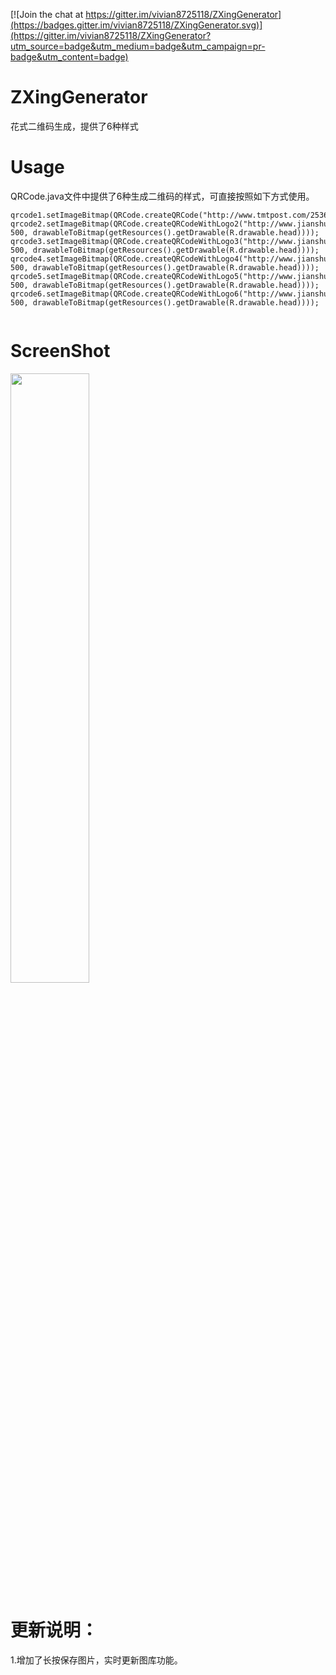 [![Join the chat at https://gitter.im/vivian8725118/ZXingGenerator](https://badges.gitter.im/vivian8725118/ZXingGenerator.svg)](https://gitter.im/vivian8725118/ZXingGenerator?utm_source=badge&utm_medium=badge&utm_campaign=pr-badge&utm_content=badge)
# ZXingGenerator
花式二维码生成，提供了6种样式

# Usage
QRCode.java文件中提供了6种生成二维码的样式，可直接按照如下方式使用。
```
qrcode1.setImageBitmap(QRCode.createQRCode("http://www.tmtpost.com/2536837.html"));
qrcode2.setImageBitmap(QRCode.createQRCodeWithLogo2("http://www.jianshu.com/users/4a4eb4feee62/latest_articles", 500, drawableToBitmap(getResources().getDrawable(R.drawable.head))));
qrcode3.setImageBitmap(QRCode.createQRCodeWithLogo3("http://www.jianshu.com/users/4a4eb4feee62/latest_articles", 500, drawableToBitmap(getResources().getDrawable(R.drawable.head))));
qrcode4.setImageBitmap(QRCode.createQRCodeWithLogo4("http://www.jianshu.com/users/4a4eb4feee62/latest_articles", 500, drawableToBitmap(getResources().getDrawable(R.drawable.head))));
qrcode5.setImageBitmap(QRCode.createQRCodeWithLogo5("http://www.jianshu.com/users/4a4eb4feee62/latest_articles", 500, drawableToBitmap(getResources().getDrawable(R.drawable.head))));
qrcode6.setImageBitmap(QRCode.createQRCodeWithLogo6("http://www.jianshu.com/users/4a4eb4feee62/latest_articles", 500, drawableToBitmap(getResources().getDrawable(R.drawable.head))));
   
```


# ScreenShot
<img src="https://github.com/vivian8725118/ZXingDemo/blob/master/art/S61128-17080029.jpg" width="50%" height="50%"/>


# 更新说明： 
1.增加了长按保存图片，实时更新图库功能。
